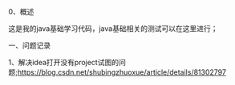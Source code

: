 0、概述

这是我的java基础学习代码，java基础相关的测试可以在这里进行；

一、问题记录

1、解决idea打开没有project试图的问题;https://blog.csdn.net/shubingzhuoxue/article/details/81302797
